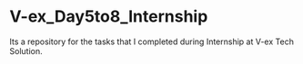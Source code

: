 # V-ex_Day5to8_Internship
Its a repository for the tasks that I completed during Internship at V-ex Tech Solution.

